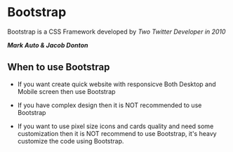 # Bootstrap 

Bootstrap is a CSS Framework developed by *Two Twitter Developer in 2010*

***Mark Auto & Jacob Donton***

## When to use Bootstrap

- If you want create quick website with responsicve Both Desktop and Mobile screen then use Bootstrap

- If you have complex design then it is NOT recommended to use Bootstrap

- If you want to use pixel size icons and cards quality and need some customization then it is NOT recommend to use Bootstrap, it's heavy customize the code using Bootstrap.

